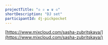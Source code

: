 ```yaml
---
projectTitle: "♔ ♕ ♚ ♛ ♔"
shortDescription: "DJ set"
participantId: dj-pickpocket
---
```

[https://www.mixcloud.com/sasha-zubritskaya/](https://www.mixcloud.com/sasha-zubritskaya/)
